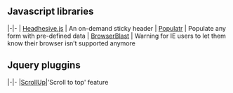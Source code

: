 ## Javascript libraries
|-|-
| [Headhesive.js](https://markgoodyear.com/labs/headhesive/) | An on-demand sticky header
| [Populatr](https://markgoodyear.com/labs/populatr/) | Populate any form with pre-defined data
| [BrowserBlast](https://markgoodyear.com/2013/02/browserblast-2-relaunch/) | Warning for IE users to let them know their browser isn’t supported anymore


## Jquery pluggins
|-|-
|[ScrollUp](https://markgoodyear.com/labs/scrollup/)|'Scroll to top' feature
